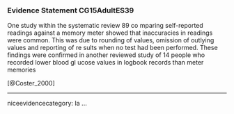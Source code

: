 ### Evidence Statement CG15AdultES39
One study within the systematic review 89 co mparing self-reported readings against a memory meter showed that inaccuracies in readings were common. This was due to rounding of values, omission of outlying values and reporting of re sults when no test had been performed. These findings were confirmed in another reviewed study of 14 people who recorded lower blood gl ucose values in logbook records than meter memories

[@Coster_2000]

---
niceevidencecategory: Ia
...


